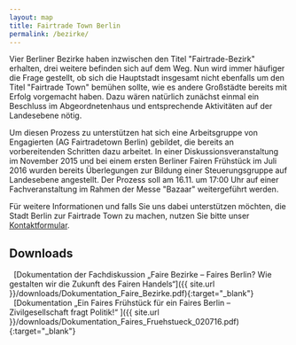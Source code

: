 ```yaml
---
layout: map
title: Fairtrade Town Berlin
permalink: /bezirke/
---
```


Vier Berliner Bezirke haben inzwischen den Titel "Fairtrade-Bezirk" erhalten, drei weitere befinden sich auf dem Weg. Nun wird immer häufiger die Frage gestellt, ob sich die Hauptstadt insgesamt nicht ebenfalls um den Titel "Fairtrade Town" bemühen sollte, wie es andere Großstädte bereits mit Erfolg vorgemacht haben. Dazu wären natürlich zunächst einmal ein Beschluss im Abgeordnetenhaus und entsprechende Aktivitäten auf der Landesebene nötig.   

Um diesen Prozess zu unterstützen hat sich eine Arbeitsgruppe von Engagierten (AG Fairtradetown Berlin) gebildet, die bereits an vorbereitenden Schritten dazu arbeitet. In einer Diskussionsveranstaltung im November 2015 und bei einem ersten Berliner Fairen Frühstück im Juli 2016 wurden bereits Überlegungen zur Bildung einer Steuerungsgruppe auf Landesebene angestellt. Der Prozess soll am 16.11. um 17:00 Uhr auf einer Fachveranstaltung im Rahmen der Messe "Bazaar" weitergeführt werden. 

Für weitere Informationen und falls Sie uns dabei unterstützen möchten, die Stadt Berlin zur Fairtrade Town zu machen, nutzen Sie bitte unser [Kontaktformular]({{site.baseurl}}/kontakt).

## Downloads
<i class='fa fa-download fa-fw'></i>&nbsp;&nbsp;[Dokumentation der Fachdiskussion „Faire Bezirke – Faires Berlin? Wie
gestalten wir die Zukunft des Fairen Handels“]({{ site.url }}/downloads/Dokumentation_Faire_Bezirke.pdf){:target="_blank"}<br />
<i class='fa fa-download fa-fw'></i>&nbsp;&nbsp;[Dokumentation „Ein Faires Frühstück für ein Faires Berlin –
Zivilgesellschaft fragt Politik!“ ]({{ site.url }}/downloads/Dokumentation_Faires_Fruehstueck_020716.pdf){:target="_blank"}



